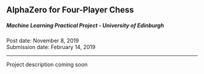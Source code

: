 ## AlphaZero for Four-Player Chess

##### Machine Learning Practical Project - University of Edinburgh

Post date: November 8, 2019
<br>
Submission date: February 14, 2019

---

Project description coming soon

